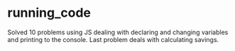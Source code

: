 # running_code
Solved 10 problems using JS dealing with declaring and changing variables and printing to the console. Last problem deals with calculating savings.
